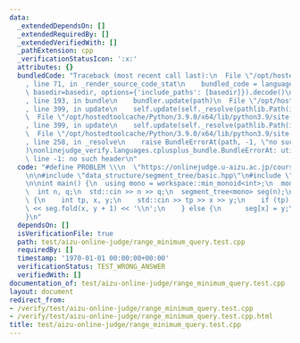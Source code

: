 ```yaml
---
data:
  _extendedDependsOn: []
  _extendedRequiredBy: []
  _extendedVerifiedWith: []
  _pathExtension: cpp
  _verificationStatusIcon: ':x:'
  attributes: {}
  bundledCode: "Traceback (most recent call last):\n  File \"/opt/hostedtoolcache/Python/3.9.0/x64/lib/python3.9/site-packages/onlinejudge_verify/documentation/build.py\"\
    , line 71, in _render_source_code_stat\n    bundled_code = language.bundle(stat.path,\
    \ basedir=basedir, options={'include_paths': [basedir]}).decode()\n  File \"/opt/hostedtoolcache/Python/3.9.0/x64/lib/python3.9/site-packages/onlinejudge_verify/languages/cplusplus.py\"\
    , line 193, in bundle\n    bundler.update(path)\n  File \"/opt/hostedtoolcache/Python/3.9.0/x64/lib/python3.9/site-packages/onlinejudge_verify/languages/cplusplus_bundle.py\"\
    , line 399, in update\n    self.update(self._resolve(pathlib.Path(included), included_from=path))\n\
    \  File \"/opt/hostedtoolcache/Python/3.9.0/x64/lib/python3.9/site-packages/onlinejudge_verify/languages/cplusplus_bundle.py\"\
    , line 399, in update\n    self.update(self._resolve(pathlib.Path(included), included_from=path))\n\
    \  File \"/opt/hostedtoolcache/Python/3.9.0/x64/lib/python3.9/site-packages/onlinejudge_verify/languages/cplusplus_bundle.py\"\
    , line 258, in _resolve\n    raise BundleErrorAt(path, -1, \"no such header\"\
    )\nonlinejudge_verify.languages.cplusplus_bundle.BundleErrorAt: utils/sfinae.hpp:\
    \ line -1: no such header\n"
  code: "#define PROBLEM \\\n  \"https://onlinejudge.u-aizu.ac.jp/courses/library/3/DSL/all/DSL_2_A\"\
    \n\n#include \"data_structure/segment_tree/basic.hpp\"\n#include \"utils/io.hpp\"\
    \n\nint main() {\n  using mono = workspace::min_monoid<int>;\n  mono::max = std::numeric_limits<int>::max();\n\
    \  int n, q;\n  std::cin >> n >> q;\n  segment_tree<mono> seg(n);\n  while (q--)\
    \ {\n    int tp, x, y;\n    std::cin >> tp >> x >> y;\n    if (tp) {\n      std::cout\
    \ << seg.fold(x, y + 1) << '\\n';\n    } else {\n      seg[x] = y;\n    }\n  }\n\
    }\n"
  dependsOn: []
  isVerificationFile: true
  path: test/aizu-online-judge/range_minimum_query.test.cpp
  requiredBy: []
  timestamp: '1970-01-01 00:00:00+00:00'
  verificationStatus: TEST_WRONG_ANSWER
  verifiedWith: []
documentation_of: test/aizu-online-judge/range_minimum_query.test.cpp
layout: document
redirect_from:
- /verify/test/aizu-online-judge/range_minimum_query.test.cpp
- /verify/test/aizu-online-judge/range_minimum_query.test.cpp.html
title: test/aizu-online-judge/range_minimum_query.test.cpp
---
```

